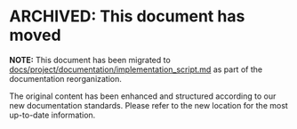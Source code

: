 # ARCHIVED: This document has moved

**NOTE:** This document has been migrated to [docs/project/documentation/implementation_script.md](../project/documentation/implementation_script.md) as part of the documentation reorganization.

The original content has been enhanced and structured according to our new documentation standards. Please refer to the new location for the most up-to-date information.
